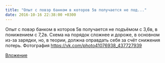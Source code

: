 ```yaml
---
title: "Опыт с повэр банком в которов 5в получается не под..."
date: 2016-10-16 22:38:00 +0300
---
```


Опыт с повэр банком в которов 5в получается не подъёмом с 3,6в, в понижением с 7,2в. Схема на порядок сложнее и дороже, в основном из-за зарядки, но, в теории, должна оправдать себя за счёт снижения потерь.
Фотография
https://vk.com/photo41076938_437727939

[Вложение](https://vk.com/photo41076938_437727939)
